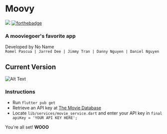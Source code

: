 # Moovy

![](https://i.gyazo.com/457f5fed0a30eefcdf5badf2fd696657.png)
[![forthebadge](https://forthebadge.com/images/badges/oooo-kill-em.svg)](https://forthebadge.com)

### A mooviegoer's favorite app

Developed by No Name  
`Romel Pascua | Jarred Dee | Jimmy Tran | Danny Nguyen | Daniel Nguyen`

## Current Version
![Alt Text](https://media.giphy.com/media/8yJT9iDg4DeSZnpp83/giphy.gif)

### Instructions
- Run `flutter pub get`
- Retrieve an API key at [The Movie Database](https://www.themoviedb.org/)
- Locate `lib/services/movie_service.dart` and enter your API key in `final apiKey = 'YOUR API KEY HERE';`

You're all set! **WOOO**
